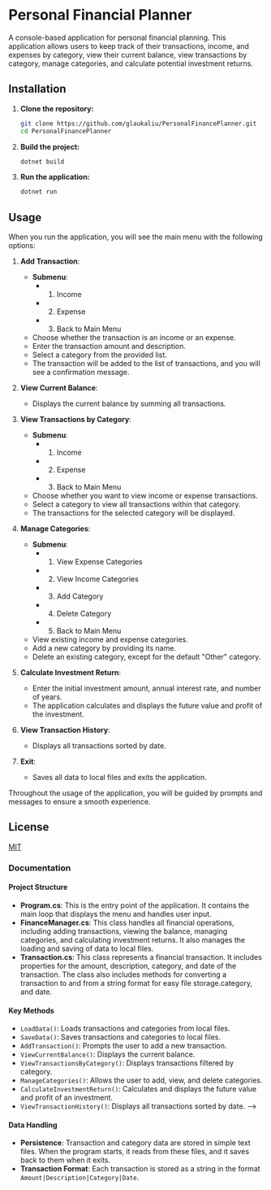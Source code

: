 
# Personal Financial Planner

A console-based application for personal financial planning. This application allows users to keep track of their transactions, income, and expenses by category, view their current balance, view transactions by category, manage categories, and calculate potential investment returns.

## Installation

1. **Clone the repository:**
   ```sh
   git clone https://github.com/glaukaliu/PersonalFinancePlanner.git
   cd PersonalFinancePlanner
   ```

2. **Build the project:**
   ```sh
   dotnet build
   ```

3. **Run the application:**
   ```sh
   dotnet run
   ```

## Usage

When you run the application, you will see the main menu with the following options:

1. **Add Transaction**:
    - **Submenu**:
      - 1. Income
      - 2. Expense
      - 3. Back to Main Menu
    - Choose whether the transaction is an income or an expense.
    - Enter the transaction amount and description.
    - Select a category from the provided list.
    - The transaction will be added to the list of transactions, and you will see a confirmation message.

2. **View Current Balance**:
    - Displays the current balance by summing all transactions.

3. **View Transactions by Category**:
    - **Submenu**:
      - 1. Income
      - 2. Expense
      - 3. Back to Main Menu
    - Choose whether you want to view income or expense transactions.
    - Select a category to view all transactions within that category.
    - The transactions for the selected category will be displayed.

4. **Manage Categories**:
    - **Submenu**:
      - 1. View Expense Categories
      - 2. View Income Categories
      - 3. Add Category
      - 4. Delete Category
      - 5. Back to Main Menu
    - View existing income and expense categories.
    - Add a new category by providing its name.
    - Delete an existing category, except for the default "Other" category.

5. **Calculate Investment Return**:
    - Enter the initial investment amount, annual interest rate, and number of years.
    - The application calculates and displays the future value and profit of the investment.

6. **View Transaction History**:
    - Displays all transactions sorted by date.

7. **Exit**:
    - Saves all data to local files and exits the application.

Throughout the usage of the application, you will be guided by prompts and messages to ensure a smooth experience.


## License

[MIT](https://choosealicense.com/licenses/mit/)

### Documentation

#### Project Structure

- **Program.cs**: This is the entry point of the application. It contains the main loop that displays the menu and handles user input.
- **FinanceManager.cs**: This class handles all financial operations, including adding transactions, viewing the balance, managing categories, and calculating investment returns. It also manages the loading and saving of data to local files.
- **Transaction.cs**: This class represents a financial transaction. It includes properties for the amount, description, category, and date of the transaction. The class also includes methods for converting a transaction to and from a string format for easy file storage.category, and date.

#### Key Methods

- `LoadData()`: Loads transactions and categories from local files.
- `SaveData()`: Saves transactions and categories to local files.
- `AddTransaction()`: Prompts the user to add a new transaction.
- `ViewCurrentBalance()`: Displays the current balance.
- `ViewTransactionsByCategory()`: Displays transactions filtered by category.
- `ManageCategories()`: Allows the user to add, view, and delete categories.
- `CalculateInvestmentReturn()`: Calculates and displays the future value and profit of an investment.
- `ViewTransactionHistory()`: Displays all transactions sorted by date. -->

#### Data Handling

- **Persistence**: Transaction and category data are stored in simple text files. When the program starts, it reads from these files, and it saves back to them when it exits.
- **Transaction Format**: Each transaction is stored as a string in the format `Amount|Description|Category|Date`.

